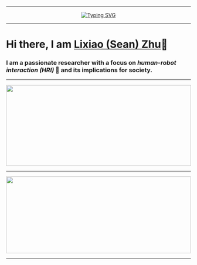___
<div align="center">
  <a href="https://git.io/typing-svg">
    <img src="https://readme-typing-svg.demolab.com?font=Lobster&size=32&center=true&vCenter=true&width=500&color=4C71F2&lines=+Simplicity+>+Complexity&repeat=true&duration=10000" alt="Typing SVG" />
  </a>
</div>

___
# Hi there, I am [Lixiao (Sean) Zhu](https://www.zhulixiao.com "Lixiao Zhu's Personal Website")👋 #

### I am a passionate researcher with a focus on ***human-robot interaction (HRI)*** :robot: and its implications for society. 
___

<img align="center" width="100%" height="220px" src="https://github-readme-stats.vercel.app/api?username=zhulixiao&count_private=true&show_icons=true&theme=default&hide_border=true" />

___

<img align="center" width="100%" height="209px" src="https://streak-stats.demolab.com?user=zhulixiao&theme=blueberry-duo&fire=EB5454&currStreakNum=4C71F2&sideLabels=4C71F2&sideNums=EB5454&background=FFFFFF&dates=000000&hide_border=true&border_radius=4.5&date_format=M%20j%5B%2C%20Y%5D&mode=weekly" />

___
